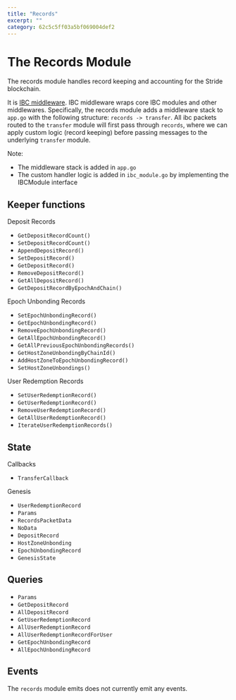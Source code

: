```yaml
---
title: "Records"
excerpt: ""
category: 62c5c5ff03a5bf069004def2
---
```


# The Records Module

The records module handles record keeping and accounting for the Stride blockchain. 

It is [IBC middleware](https://ibc.cosmos.network/main/ibc/middleware/develop.html). IBC middleware wraps core IBC modules and other middlewares. Specifically, the records module adds a middleware stack to `app.go` with the following structure: `records -> transfer`. All ibc packets routed to the `transfer` module will first pass through `records`, where we can apply custom logic (record keeping) before passing messages to the underlying `transfer` module.

Note:
- The middleware stack is added in `app.go`
- The custom handler logic is added in `ibc_module.go` by implementing the IBCModule interface

## Keeper functions

Deposit Records
- `GetDepositRecordCount()`
- `SetDepositRecordCount()`
- `AppendDepositRecord()`
- `SetDepositRecord()`
- `GetDepositRecord()`
- `RemoveDepositRecord()`
- `GetAllDepositRecord()`
- `GetDepositRecordByEpochAndChain()`

Epoch Unbonding Records
- `SetEpochUnbondingRecord()`
- `GetEpochUnbondingRecord()`
- `RemoveEpochUnbondingRecord()`
- `GetAllEpochUnbondingRecord()`
- `GetAllPreviousEpochUnbondingRecords()`
- `GetHostZoneUnbondingByChainId()`
- `AddHostZoneToEpochUnbondingRecord()`
- `SetHostZoneUnbondings()`

User Redemption Records
- `SetUserRedemptionRecord()`
- `GetUserRedemptionRecord()`
- `RemoveUserRedemptionRecord()`
- `GetAllUserRedemptionRecord()`
- `IterateUserRedemptionRecords()`

## State

Callbacks
- `TransferCallback`

Genesis
- `UserRedemptionRecord`
- `Params`
- `RecordsPacketData`
- `NoData`
- `DepositRecord`
- `HostZoneUnbonding`
- `EpochUnbondingRecord`
- `GenesisState`

## Queries

- `Params`
- `GetDepositRecord`
- `AllDepositRecord`
- `GetUserRedemptionRecord`
- `AllUserRedemptionRecord`
- `AllUserRedemptionRecordForUser`
- `GetEpochUnbondingRecord`
- `AllEpochUnbondingRecord`

## Events
The `records` module emits does not currently emit any events. 
